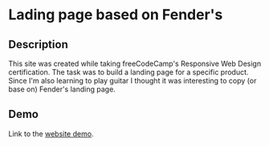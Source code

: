 # Lading page based on Fender's

## Description
This site was created while taking freeCodeCamp's Responsive Web Design certification. The task was to build a landing page for a specific product.
Since I'm also learning to play guitar I thought it was interesting to copy (or base on) Fender's landing page.

## Demo
Link to the [website demo](https://malconh.github.io/fender-landing-page/).
